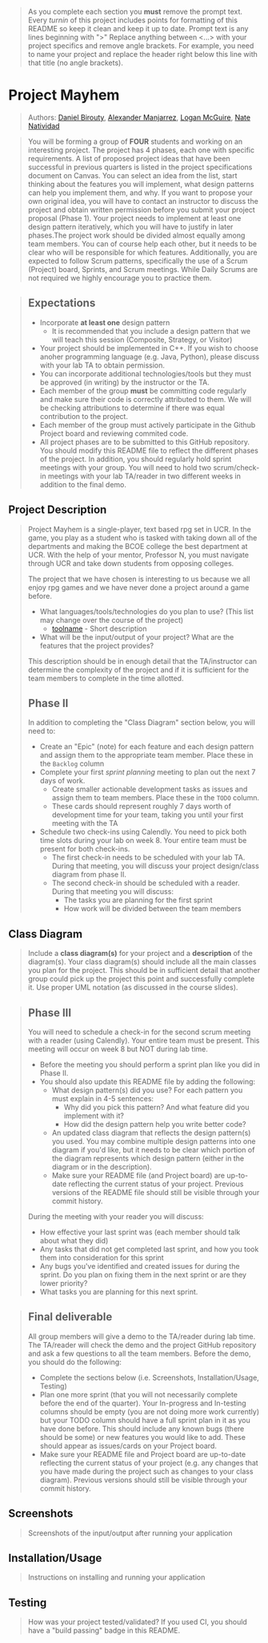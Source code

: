  > As you complete each section you **must** remove the prompt text. Every *turnin* of this project includes points for formatting of this README so keep it clean and keep it up to date. 
 > Prompt text is any lines beginning with "\>"
 > Replace anything between \<...\> with your project specifics and remove angle brackets. For example, you need to name your project and replace the header right below this line with that title (no angle brackets). 
# Project Mayhem
 
 > Authors: [Daniel Birouty](https://github.com/dbirouty), [Alexander Manjarrez](https://github.com/Alexanderman07), [Logan McGuire](https://github.com/BoLTazmania99), [Nate Natividad](https://github.com/nnatividad)
 
 > You will be forming a group of **FOUR** students and working on an interesting project. The project has 4 phases, each one with specific requirements. A list of proposed project ideas that have been successful in previous quarters is listed in the project specifications document on Canvas. You can select an idea from the list, start thinking about the features you will implement, what design patterns can help you implement them, and why. If you want to propose your own original idea, you will have to contact an instructor to discuss the project and obtain written permission before you submit your project proposal (Phase 1). Your project needs to implement at least one design pattern iteratively, which you will have to justify in later phases.The project work should be divided almost equally among team members. You can of course help each other, but it needs to be clear who will be responsible for which features. Additionally, you are expected to follow Scrum patterns, specifically the use of a Scrum (Project) board, Sprints, and Scrum meetings. While Daily Scrums are not required we highly encourage you to practice them.

 
 > ## Expectations
 > * Incorporate **at least one** design pattern
 >   * It is recommended that you include a design pattern that we will teach this session (Composite, Strategy, or Visitor)
 > * Your project should be implemented in C++. If you wish to choose anoher programming language (e.g. Java, Python), please discuss with your lab TA to obtain permission.
 > * You can incorporate additional technologies/tools but they must be approved (in writing) by the instructor or the TA.
 > * Each member of the group **must** be committing code regularly and make sure their code is correctly attributed to them. We will be checking attributions to determine if there was equal contribution to the project.
 > * Each member of the group must actively participate in the Github Project board and reviewing commited code.
> * All project phases are to be submitted to this GitHub repository. You should modify this README file to reflect the different phases of the project. In addition, you should regularly hold sprint meetings with your group. You will need to hold two scrum/check-in meetings with your lab TA/reader in two different weeks in addition to the final demo.


## Project Description
 > Project Mayhem is a single-player, text based rpg set in UCR. In the game, you play as a student who is tasked with taking down all of the departments and making the BCOE college the best department at UCR. With the help of your mentor, Professor N, you must navigate through UCR and take down students from opposing colleges. 
 >
 > The project that we have chosen is interesting to us because we all enjoy rpg games and we have never done a project around a game before. 
 > * What languages/tools/technologies do you plan to use? (This list may change over the course of the project)
 >   * [toolname](link) - Short description
 > * What will be the input/output of your project? What are the features that the project provides?
 > 
 > This description should be in enough detail that the TA/instructor can determine the complexity of the project and if it is sufficient for the team members to complete in the time allotted. 
 > 
 > 
 > ## Phase II
 > In addition to completing the "Class Diagram" section below, you will need to:
 > * Create an "Epic" (note) for each feature and each design pattern and assign them to the appropriate team member. Place these in the `Backlog` column
 > * Complete your first *sprint planning* meeting to plan out the next 7 days of work.
 >   * Create smaller actionable development tasks as issues and assign them to team members. Place these in the `TODO` column.
 >   * These cards should represent roughly 7 days worth of development time for your team, taking you until your first meeting with the TA
 > * Schedule two check-ins using Calendly. You need to pick both time slots during your lab on week 8. Your entire team must be present for both check-ins.
 >   * The first check-in needs to be scheduled with your lab TA. During that meeting, you will discuss your project design/class diagram from phase II.
 >   * The second check-in should be scheduled with a reader. During that meeting you will discuss:
 >     * The tasks you are planning for the first sprint
 >     * How work will be divided between the team members

## Class Diagram
 > Include a **class diagram(s)** for your project and a **description** of the diagram(s). Your class diagram(s) should include all the main classes you plan for the project. This should be in sufficient detail that another group could pick up the project this point and successfully complete it. Use proper UML notation (as discussed in the course slides).
 
 > ## Phase III
 > You will need to schedule a check-in for the second scrum meeting with a reader (using Calendly). Your entire team must be present. This meeting will occur on week 8 but NOT during lab time.
 > * Before the meeting you should perform a sprint plan like you did in Phase II.
 > * You should also update this README file by adding the following:
 >   * What design pattern(s) did you use? For each pattern you must explain in 4-5 sentences:
 >     * Why did you pick this pattern? And what feature did you implement with it?
 >     * How did the design pattern help you write better code?
 >   * An updated class diagram that reflects the design pattern(s) you used. You may combine multiple design patterns into one diagram if you'd like, but it needs to be clear which portion of the diagram represents which design pattern (either in the diagram or in the description).
 >   * Make sure your README file (and Project board) are up-to-date reflecting the current status of your project. Previous versions of the README file should still be visible through your commit history.
> 
> During the meeting with your reader you will discuss: 
 > * How effective your last sprint was (each member should talk about what they did)
 > * Any tasks that did not get completed last sprint, and how you took them into consideration for this sprint
 > * Any bugs you've identified and created issues for during the sprint. Do you plan on fixing them in the next sprint or are they lower priority?
 > * What tasks you are planning for this next sprint.

 
 > ## Final deliverable
 > All group members will give a demo to the TA/reader during lab time. The TA/reader will check the demo and the project GitHub repository and ask a few questions to all the team members. 
 > Before the demo, you should do the following:
 > * Complete the sections below (i.e. Screenshots, Installation/Usage, Testing)
 > * Plan one more sprint (that you will not necessarily complete before the end of the quarter). Your In-progress and In-testing columns should be empty (you are not doing more work currently) but your TODO column should have a full sprint plan in it as you have done before. This should include any known bugs (there should be some) or new features you would like to add. These should appear as issues/cards on your Project board.
 > * Make sure your README file and Project board are up-to-date reflecting the current status of your project (e.g. any changes that you have made during the project such as changes to your class diagram). Previous versions should still be visible through your commit history. 
 
 ## Screenshots
 > Screenshots of the input/output after running your application
 ## Installation/Usage
 > Instructions on installing and running your application
 ## Testing
 > How was your project tested/validated? If you used CI, you should have a "build passing" badge in this README.
 
